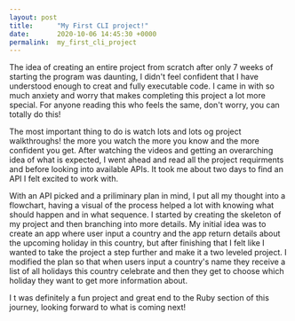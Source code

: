 ```yaml
---
layout: post
title:      "My First CLI project!"
date:       2020-10-06 14:45:30 +0000
permalink:  my_first_cli_project
---
```



The idea of creating an entire project from scratch after only 7 weeks of starting the program was daunting, I didn't feel confident that I have understood enough to creat and fully executable code. I came in with so much anxiety and worry that makes completing this project a lot more special. For anyone reading this who feels the same, don't worry, you can totally do this!

The most important thing to do is watch lots and lots og project walkthroughs! the more you watch the more you know and the more confident you get. After watching the videos and getting an overarching idea of what is expected, I went ahead and read all the project requirments and before looking into available APIs. It took me about two days to find an API I felt excited to work with.

With an API picked and a priliminary plan in mind, I put all my thought into a flowchart, having a visual of the process helped a lot with knowing what should happen and in what sequence. I started by creating the skeleton of my project and then branching into more details. My initial idea was to create an app where user input a country and the app return details about the upcoming holiday in this country, but after finishing that I felt like I wanted to take the project a step further and make it a two leveled project. I modified the plan so that when users input a country's name they receive a list of all holidays this country celebrate and then they get to choose which holiday they want to get more information about. 

I t was definitely a fun project and great end to the Ruby section of this journey, looking forward to what is coming next!
